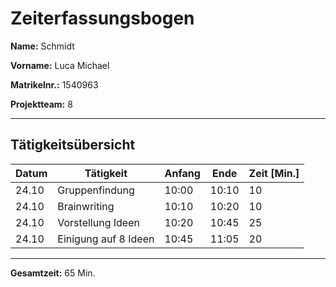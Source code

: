 # Zeiterfassungsbogen

**Name:** Schmidt

**Vorname:** Luca Michael

**Matrikelnr.:** 1540963

**Projektteam:** 8

---

## Tätigkeitsübersicht

| Datum | Tätigkeit            | Anfang | Ende  | Zeit [Min.] |
| ----- | -------------------- | ------ | ----- | ----------- |
| 24.10 | Gruppenfindung       | 10:00  | 10:10 | 10          |
| 24.10 | Brainwriting         | 10:10  | 10:20 | 10          |
| 24.10 | Vorstellung Ideen    | 10:20  | 10:45 | 25          |
| 24.10 | Einigung auf 8 Ideen | 10:45  | 11:05 | 20          |

---

**Gesamtzeit:** 65 Min.
